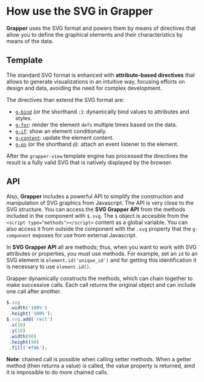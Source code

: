 # How use the SVG in Grapper

**Grapper** uses the SVG format and powers them by means of directives that allow you to define the
graphical elements and their characteristics by means of the data. 

## Template

The standard SVG format is enhanced with **attribute-based directives** that allows to generate
visualizations in an intuitive way, focusing efforts on design and data, avoiding the need for
complex development.

The directives than extend the SVG format are:

- [`g-bind`](../in-depth/templating/binding.md) (or the shorthand `:`): dynamically bind values to
  attributes and styles.
- [`g-for`](../in-depth/templating/lists.md): render the element `defs` multiple times based on the
  data.
- [`g-if`](../in-depth/templating/conditional.md): show an element conditionally.
- [`g-content`](../in-depth/templating/content.md): update the element content.
- [`g-on`](../in-depth/templating/events.md) (or the shorthand `@`): attach an event listener to the
  element.

After the `grapper-view` template engine has processed the directives the result is a fully valid SVG
that is natively displayed by the browser.

## API

Also, **Grapper** includes a powerful API to simplify the construction and manipulation of SVG
graphics from Javascript. The API is very close to the SVG structure.
You can access the **SVG Grapper API** from the methods included in the component with `$.svg`.
The `$` object is accesible from the `<script type="methods"></script>` content as a global
variable. You can also access it from outside the component with the `.svg` property that
the `g-component` exposes for use from external Javascript.

In **SVG Grapper API** all are methods; thus, when you want to work with SVG attributes or
properties, you must use methods. For example, set an `id` to an SVG element is
`element.id('unique_id')` and for getting this identification it is necessary to use `element.id()`.

Grapper dynamically constructs the methods, which can chain together to make successive calls. Each
call returns the original object and can include one call after another.

```js
$.svg
 .width('100%')
 .height('100%');
$.svg.add('rect')
 .x(10)
 .y(10)
 .width(90)
 .height(90)
 .fill('#f06');
```

**Note**: chained call is possible when calling setter methods. When a getter method (then returns a
value) is called, the value property is returned, amd it is impossible to do more chained calls.